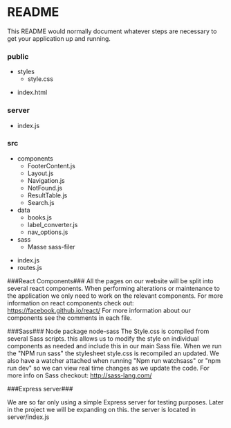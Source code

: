 # README #

This README would normally document whatever steps are necessary to get your application up and running.

### public ###

+ styles
    * style.css
* index.html

### server ###

* index.js

### src ###

+ components
    * FooterContent.js
    * Layout.js
    * Navigation.js
    * NotFound.js
    * ResultTable.js
    * Search.js
+ data
    * books.js
    * label_converter.js
    * nav_options.js
+ sass
    * Masse sass-filer
* index.js
* routes.js

###React Components###
All the pages on our website will be split into several react components.
When performing alterations or maintenance to the application we only need to work on the relevant components.
For more information on react components check out: https://facebook.github.io/react/
For more information about our components see the comments in each file.


###Sass###
Node package node-sass
The Style.css is compiled from several Sass scripts. this allows us to modify the style on individual components as needed and include this in our main Sass file.
When we run the "NPM run sass" the stylesheet style.css is recompiled an updated. We also have a watcher attached when running "Npm run watchsass" or "npm run dev" so we can view real time changes as we update the code.
For more info on Sass checkout: http://sass-lang.com/

###Express server###

We are so far only using a simple Express server for testing purposes. Later in the project we will be expanding on this.
the server is located in server/index.js